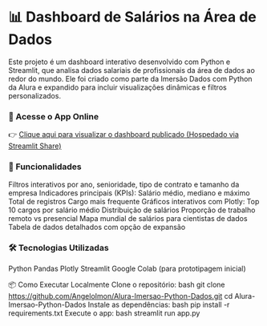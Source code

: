 

# 📊 Dashboard de Salários na Área de Dados
Este projeto é um dashboard interativo desenvolvido com Python e Streamlit, que analisa dados salariais de profissionais da área de dados ao redor do mundo. Ele foi criado como parte da Imersão Dados com Python da Alura e expandido para incluir visualizações dinâmicas e filtros personalizados.

### 🚀 Acesse o App Online
👉 [Clique aqui para visualizar o dashboard publicado (Hospedado via Streamlit Share)](https://alura-imersao-python-dados.streamlit.app/)

### 🧠 Funcionalidades
Filtros interativos por ano, senioridade, tipo de contrato e tamanho da empresa
Indicadores principais (KPIs):
Salário médio, mediano e máximo
Total de registros
Cargo mais frequente
Gráficos interativos com Plotly:
Top 10 cargos por salário médio
Distribuição de salários
Proporção de trabalho remoto vs presencial
Mapa mundial de salários para cientistas de dados
Tabela de dados detalhados com opção de expansão

### 🛠 Tecnologias Utilizadas
Python
Pandas
Plotly
Streamlit
Google Colab (para prototipagem inicial)

📦 Como Executar Localmente
Clone o repositório:
  bash
  git clone https://github.com/AngeloImon/Alura-Imersao-Python-Dados.git
  cd Alura-Imersao-Python-Dados
Instale as dependências:
  bash
  pip install -r requirements.txt
Execute o app:
  bash
  streamlit run app.py
